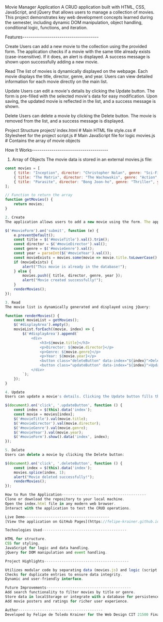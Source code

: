 Movie Manager Application
A CRUD application built with HTML, CSS, JavaScript, and jQuery that allows users to manage a collection of movies. This project demonstrates key web development concepts learned during the semester, including dynamic DOM manipulation, object handling, conditional logic, functions, and iteration.

Features---------------------------------------

Create
Users can add a new movie to the collection using the provided form.
The application checks if a movie with the same title already exists (case-insensitive). If it does, an alert is displayed.
A success message is shown upon successfully adding a new movie.

Read
The list of movies is dynamically displayed on the webpage.
Each movie displays the title, director, genre, and year.
Users can view detailed information for each movie directly on the main list.

Update
Users can edit a movie's details by clicking the Update button.
The form is pre-filled with the selected movie's data for easy modification.
Upon saving, the updated movie is reflected in the list, and a success message is shown.

Delete
Users can delete a movie by clicking the Delete button.
The movie is removed from the list, and a success message is displayed.

Project Structure
project/
    index.html       # Main HTML file
    style.css        # Stylesheet for the project
    script.js        # Main JavaScript file for logic
    movies.js        # Contains the array of movie objects

How It Works---------------------------------------
1. Array of Objects
The movie data is stored in an external movies.js file:
```javascript
const movies = [
    { title: "Inception", director: "Christopher Nolan", genre: "Sci-Fi", year: 2010 },
    { title: "The Matrix", director: "The Wachowskis", genre: "Action", year: 1999 },
    { title: "Parasite", director: "Bong Joon-ho", genre: "Thriller", year: 2019 }
];

// Function to return the array
function getMovies() {
    return movies;
}

2. Create
The application allows users to add a new movie using the form. The app checks if a movie with the same title already exists. 

$('#movieForm').on('submit', function (e) {
    e.preventDefault();
    const title = $('#movieTitle').val().trim();
    const director = $('#movieDirector').val();
    const genre = $('#movieGenre').val();
    const year = parseInt($('#movieYear').val());
    const movieExists = movies.some(movie => movie.title.toLowerCase() === title.toLowerCase());
    if (movieExists) {
        alert("This movie is already in the database!");
    } else {
        movies.push({ title, director, genre, year });
        alert("Movie created successfully!");
    }
    renderMovies();
});

3. Read
The movie list is dynamically generated and displayed using jQuery:

function renderMovies() {
    const movieList = getMovies();
    $('#displayArea').empty();
    movieList.forEach((movie, index) => {
        $('#displayArea').append(`
            <div>
                <h3>${movie.title}</h3>
                <p>Director: ${movie.director}</p>
                <p>Genre: ${movie.genre}</p>
                <p>Year: ${movie.year}</p>
                <button class="deleteButton" data-index="${index}">Delete</button>
                <button class="updateButton" data-index="${index}">Update</button>
            </div>
        `);
    });
}

4. Update
Users can update a movie's details. Clicking the Update button fills the form with the selected movie's data:

$(document).on('click', '.updateButton', function () {
    const index = $(this).data('index');
    const movie = movies[index];
    $('#movieTitle').val(movie.title);
    $('#movieDirector').val(movie.director);
    $('#movieGenre').val(movie.genre);
    $('#movieYear').val(movie.year);
    $('#movieForm').show().data('index', index);
});

5. Delete
Users can delete a movie by clicking the Delete button:

$(document).on('click', '.deleteButton', function () {
    const index = $(this).data('index');
    movies.splice(index, 1);
    alert("Movie deleted successfully!");
    renderMovies();
});

How to Run the Application---------------------------------------
Clone or download the repository to your local machine.
Open the index.html file in any modern web browser.
Interact with the application to test the CRUD operations.

Live Demo---------------------------------------
[View the application on GitHub Pages](https://felipe-krainer.github.io/FinalProject/)

Technologies Used---------------------------------------

HTML for structure.
CSS for styling.
JavaScript for logic and data handling.
jQuery for DOM manipulation and event handling.

Project Highlights---------------------------------------

Utilizes modular code by separating data (movies.js) and logic (script.js).
Checks for duplicate entries to ensure data integrity.
Dynamic and user-friendly interface.

Future Improvements---------------------------------------
Add search functionality to filter movies by title or genre.
Store data in localStorage or integrate with a database for persistence.
Add movie posters and ratings for richer user experience.

Author---------------------------------------
Developed by Felipe de Toledo Krainer for the Web Design CIT 21500 Final Project.
